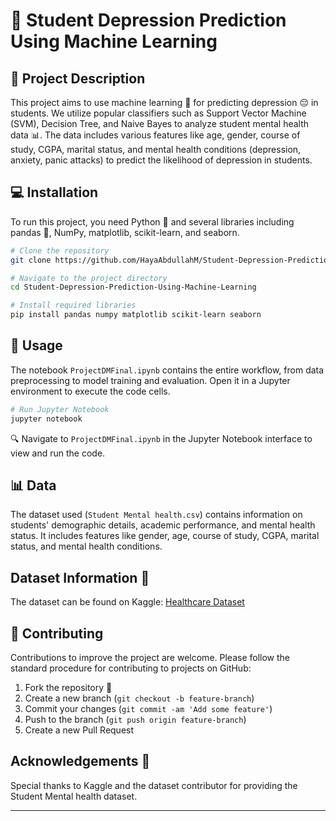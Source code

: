 
# 📘 Student Depression Prediction Using Machine Learning

## 📝 Project Description

This project  aims to use machine learning 🤖 for predicting depression 😔 in students. We utilize popular classifiers such as Support Vector Machine (SVM), Decision Tree, and Naive Bayes to analyze student mental health data 📊. The data includes various features like age, gender, course of study, CGPA, marital status, and mental health conditions (depression, anxiety, panic attacks) to predict the likelihood of depression in students.

## 💻 Installation

To run this project, you need Python 🐍 and several libraries including pandas 🐼, NumPy, matplotlib, scikit-learn, and seaborn.

```bash
# Clone the repository
git clone https://github.com/HayaAbdullahM/Student-Depression-Prediction-Using-Machine-Learning.git

# Navigate to the project directory
cd Student-Depression-Prediction-Using-Machine-Learning

# Install required libraries
pip install pandas numpy matplotlib scikit-learn seaborn
```

## 🚀 Usage

The notebook `ProjectDMFinal.ipynb` contains the entire workflow, from data preprocessing to model training and evaluation. Open it in a Jupyter environment to execute the code cells.

```bash
# Run Jupyter Notebook
jupyter notebook
```

🔍 Navigate to `ProjectDMFinal.ipynb` in the Jupyter Notebook interface to view and run the code.

## 📊 Data

The dataset used (`Student Mental health.csv`) contains information on students' demographic details, academic performance, and mental health status. It includes features like gender, age, course of study, CGPA, marital status, and mental health conditions.

## Dataset Information 📂

The dataset can be found on Kaggle: [Healthcare Dataset](https://www.kaggle.com/datasets/shariful07/student-mental-health/data)


## 👥 Contributing

Contributions to improve the project are welcome. Please follow the standard procedure for contributing to projects on GitHub:

1. Fork the repository 🍴
2. Create a new branch (`git checkout -b feature-branch`)
3. Commit your changes (`git commit -am 'Add some feature'`)
4. Push to the branch (`git push origin feature-branch`)
5. Create a new Pull Request

## Acknowledgements 🙏

Special thanks to Kaggle and the dataset contributor for providing the Student Mental health dataset.



---
